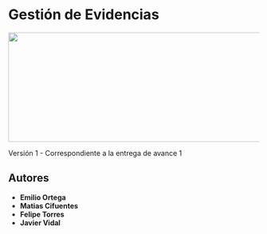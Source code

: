 # Gestión de Evidencias

<p align="center">
  <img width="600" height="220" src="https://user-images.githubusercontent.com/33164820/58432095-c15f6580-807e-11e9-8cd3-8d9f0dd12c71.png">
</p>

Versión 1 - Correspondiente a la entrega de avance 1


## Autores
* **Emilio Ortega** 
* **Matias Cifuentes** 
* **Felipe Torres** 
* **Javier Vidal**

